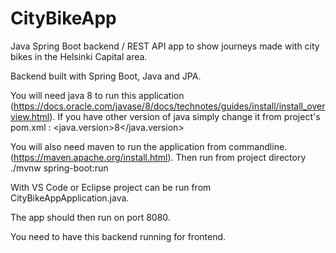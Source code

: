 # CityBikeApp
Java Spring Boot backend / REST API app to show journeys made with city bikes in the Helsinki Capital area. 

Backend built with Spring Boot, Java and JPA.

You will need java 8 to run this application (https://docs.oracle.com/javase/8/docs/technotes/guides/install/install_overview.html). If you have other version of java simply change it from project's pom.xml :
    <properties>
		<java.version>8</java.version>
	</properties>

You will also need maven to run the application from commandline. (https://maven.apache.org/install.html). Then run from project directory ./mvnw spring-boot:run 

With VS Code or Eclipse project can be run from CityBikeAppApplication.java.

The app should then run on port 8080.

You need to have this backend running for frontend.

